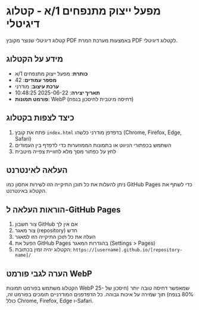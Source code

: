 # מפעל ייצוק מתנפחים 1/א - קטלוג דיגיטלי

קטלוג דיגיטלי שנוצר מקובץ PDF באמצעות מערכת המרת PDF לקטלוג דיגיטלי.

## מידע על הקטלוג
- **כותרת**: מפעל ייצוק מתנפחים 1/א
- **מספר עמודים**: 42
- **ערכת עיצוב**: מודרני
- **תאריך יצירה**: 2025-06-22 10:48:25
- **פורמט תמונות**: WebP (דחיסה מיטבית לחיסכון בנפח)

## כיצד לצפות בקטלוג
1. פתח את קובץ `index.html` בדפדפן מודרני כלשהו (Chrome, Firefox, Edge, Safari)
2. השתמש בכפתורי הניווט או בתמונות הממוזערות כדי לדפדף בין העמודים
3. לחץ על כפתור מסך מלא לחוויית צפייה מיטבית

## העלאה לאינטרנט
ניתן להעלות את כל תוכן התיקייה הזו לשירות אחסון כמו GitHub Pages כדי לשתף את הקטלוג באינטרנט.

## הוראות העלאה ל-GitHub Pages
1. צור חשבון GitHub אם אין לך
2. צור מאגר (repository) חדש
3. העלה את כל תוכן התיקייה הזו למאגר
4. הפעל את GitHub Pages בהגדרות המאגר (Settings > Pages)
5. הקטלוג יהיה זמין בכתובת: `https://[username].github.io/[repository-name]/`

## הערה לגבי פורמט WebP
הקטלוג משתמש בפורמט תמונות WebP שמאפשר דחיסה טובה יותר (חיסכון של 25-80% בנפח) תוך שמירה על איכות גבוהה.
כל הדפדפנים המודרניים תומכים בפורמט זה, כולל Chrome, Firefox, Edge ו-Safari.
